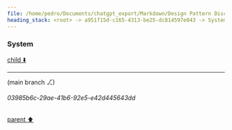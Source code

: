 ```yaml
---
file: /home/pedro/Documents/chatgpt_export/Markdown/Design Pattern Discussion.md
heading_stack: <root> -> a951f15d-c165-4313-be25-dc814597e043 -> System
---
```

### System

[child ⬇️](#03985b6c-29ae-41b6-92e5-e42d445643dd)

---

(main branch ⎇)
###### 03985b6c-29ae-41b6-92e5-e42d445643dd
[parent ⬆️](#a951f15d-c165-4313-be25-dc814597e043)
